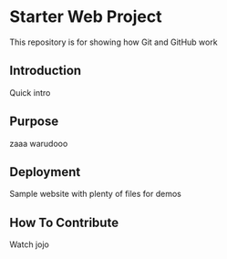 # Starter Web Project

This repository is for showing how Git and GitHub work 

## Introduction

Quick intro

## Purpose

zaaa warudooo

## Deployment

Sample website with plenty of files for demos

## How To Contribute

Watch jojo